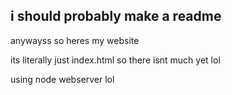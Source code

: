 ## i should probably make a readme

anywayss so heres my website

its literally just index.html so there isnt much yet lol

using node webserver lol
